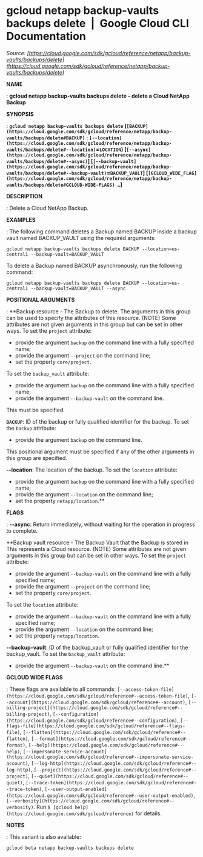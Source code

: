 # gcloud netapp backup-vaults backups delete  |  Google Cloud CLI Documentation

*Source: [https://cloud.google.com/sdk/gcloud/reference/netapp/backup-vaults/backups/delete](https://cloud.google.com/sdk/gcloud/reference/netapp/backup-vaults/backups/delete)*

**NAME**

: **gcloud netapp backup-vaults backups delete - delete a Cloud NetApp Backup**

**SYNOPSIS**

: **`gcloud netapp backup-vaults backups delete` (`[BACKUP](https://cloud.google.com/sdk/gcloud/reference/netapp/backup-vaults/backups/delete#BACKUP)` : `[--location](https://cloud.google.com/sdk/gcloud/reference/netapp/backup-vaults/backups/delete#--location)`=`LOCATION`) [`[--async](https://cloud.google.com/sdk/gcloud/reference/netapp/backup-vaults/backups/delete#--async)`] [`[--backup-vault](https://cloud.google.com/sdk/gcloud/reference/netapp/backup-vaults/backups/delete#--backup-vault)`=`BACKUP_VAULT`] [`[GCLOUD_WIDE_FLAG](https://cloud.google.com/sdk/gcloud/reference/netapp/backup-vaults/backups/delete#GCLOUD-WIDE-FLAGS) …`]**

**DESCRIPTION**

: Delete a Cloud NetApp Backup.

**EXAMPLES**

: The following command deletes a Backup named BACKUP inside a backup vault named
BACKUP_VAULT using the required arguments:

```
gcloud netapp backup-vaults backups delete BACKUP --location=us-central1 --backup-vault=BACKUP_VAULT
```

To delete a Backup named BACKUP asynchronously, run the following command:

```
gcloud netapp backup-vaults backups delete BACKUP --location=us-central1 --backup-vault=BACKUP_VAULT --async
```

**POSITIONAL ARGUMENTS**

: **Backup resource - The Backup to delete. The arguments in this group can be used
to specify the attributes of this resource. (NOTE) Some attributes are not given
arguments in this group but can be set in other ways.
To set the `project` attribute:

- provide the argument `backup` on the command line with a fully
specified name;
- provide the argument `--project` on the command line;
- set the property `core/project`.

To set the `backup_vault` attribute:

- provide the argument `backup` on the command line with a fully
specified name;
- provide the argument `--backup-vault` on the command line.

This must be specified.

**`BACKUP`**:
ID of the backup or fully qualified identifier for the backup.
To set the `backup` attribute:

- provide the argument `backup` on the command line.

This positional argument must be specified if any of the other arguments in this
group are specified.

**--location**:
The location of the backup.
To set the `location` attribute:

- provide the argument `backup` on the command line with a fully
specified name;
- provide the argument `--location` on the command line;
- set the property `netapp/location`.**

**FLAGS**

: **--async**:
Return immediately, without waiting for the operation in progress to complete.

**Backup vault resource - The Backup Vault that the Backup is stored in This
represents a Cloud resource. (NOTE) Some attributes are not given arguments in
this group but can be set in other ways.
To set the `project` attribute:

- provide the argument `--backup-vault` on the command line with a
fully specified name;
- provide the argument `--project` on the command line;
- set the property `core/project`.

To set the `location` attribute:

- provide the argument `--backup-vault` on the command line with a
fully specified name;
- provide the argument `--location` on the command line;
- set the property `netapp/location`.

**--backup-vault**:
ID of the backup_vault or fully qualified identifier for the backup_vault.
To set the `backup_vault` attribute:

- provide the argument `--backup-vault` on the command line.**

**GCLOUD WIDE FLAGS**

: These flags are available to all commands: `[--access-token-file](https://cloud.google.com/sdk/gcloud/reference#--access-token-file)`,
`[--account](https://cloud.google.com/sdk/gcloud/reference#--account)`, `[--billing-project](https://cloud.google.com/sdk/gcloud/reference#--billing-project)`,
`[--configuration](https://cloud.google.com/sdk/gcloud/reference#--configuration)`,
`[--flags-file](https://cloud.google.com/sdk/gcloud/reference#--flags-file)`,
`[--flatten](https://cloud.google.com/sdk/gcloud/reference#--flatten)`, `[--format](https://cloud.google.com/sdk/gcloud/reference#--format)`, `[--help](https://cloud.google.com/sdk/gcloud/reference#--help)`, `[--impersonate-service-account](https://cloud.google.com/sdk/gcloud/reference#--impersonate-service-account)`,
`[--log-http](https://cloud.google.com/sdk/gcloud/reference#--log-http)`,
`[--project](https://cloud.google.com/sdk/gcloud/reference#--project)`, `[--quiet](https://cloud.google.com/sdk/gcloud/reference#--quiet)`, `[--trace-token](https://cloud.google.com/sdk/gcloud/reference#--trace-token)`, `[--user-output-enabled](https://cloud.google.com/sdk/gcloud/reference#--user-output-enabled)`,
`[--verbosity](https://cloud.google.com/sdk/gcloud/reference#--verbosity)`.
Run `$ [gcloud help](https://cloud.google.com/sdk/gcloud/reference)` for details.

**NOTES**

: This variant is also available:

```
gcloud beta netapp backup-vaults backups delete
```
